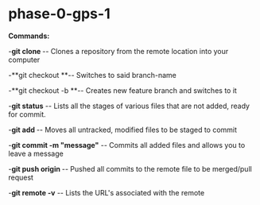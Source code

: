 # phase-0-gps-1

**Commands:**

-**git clone <URL>** -- Clones a repository from the remote location into your computer

-**git checkout <branch-name> **-- Switches to said branch-name

-**git checkout -b <branch-name> **-- Creates new feature branch and switches to it

-**git status** -- Lists all the stages of various files that are not added, ready for commit.

-**git add <file-name>** -- Moves all untracked, modified files to be staged to commit

-**git commit -m "message"** -- Commits all added files and allows you to leave a message

-**git push origin <branch-name>** -- Pushed all commits to the remote file to be merged/pull request

-**git remote -v** -- Lists the URL's associated with the remote

